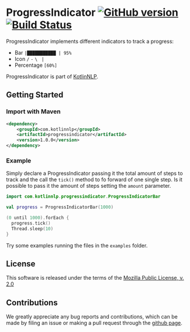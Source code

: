 # ProgressIndicator [![GitHub version](https://badge.fury.io/gh/KotlinNLP%2FProgressIndicator.svg)](https://badge.fury.io/gh/KotlinNLP%2FProgressIndicator) [![Build Status](https://travis-ci.org/KotlinNLP/ProgressIndicator.svg?branch=master)](https://travis-ci.org/KotlinNLP/ProgressIndicator)

ProgressIndicator implements different indicators to track a progress: 
* Bar ```|███████████ | 95%```
* Icon ```/``` ```-``` ```\ ``` ```|```
* Percentage ```[60%]```

ProgressIndicator is part of [KotlinNLP](http://kotlinnlp.com/ "KotlinNLP").


## Getting Started

### Import with Maven

```xml
<dependency>
    <groupId>com.kotlinnlp</groupId>
    <artifactId>progressindicator</artifactId>
    <version>1.0.0</version>
</dependency>
```


### Example

Simply declare a ProgressIndicator passing it the total amount of steps to track and the call the `tick()` method to 
fo forward of one single step. Is it possible to pass it the amount of steps setting the `amount` parameter.
```kotlin
import com.kotlinnlp.progressindicator.ProgressIndicatorBar

val progress = ProgressIndicatorBar(1000)

(0 until 1000).forEach {
  progress.tick()
  Thread.sleep(10)
}
```
Try some examples running the files in the `examples` folder.


## License

This software is released under the terms of the 
[Mozilla Public License, v. 2.0](https://mozilla.org/MPL/2.0/ "Mozilla Public License, v. 2.0")


## Contributions

We greatly appreciate any bug reports and contributions, which can be made by filing an issue or making a pull 
request through the [github page](https://github.com/KotlinNLP/ProgressIndicator "ProgressIndicator on GitHub").
